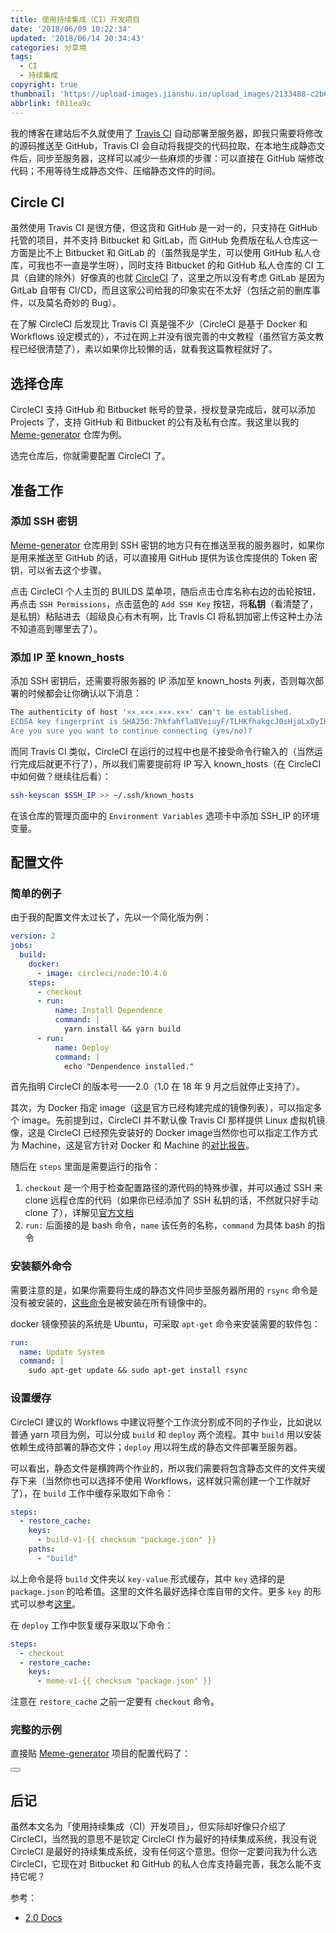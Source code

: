 ```yaml
---
title: 使用持续集成（CI）开发项目
date: '2018/06/09 10:22:34'
updated: '2018/06/14 20:34:43'
categories: 分享境
tags:
  - CI
  - 持续集成
copyright: true
thumbnail: 'https://upload-images.jianshu.io/upload_images/2133488-c2b6653730129e75.png'
abbrlink: f011ea9c
---
```


我的博客在建站后不久就使用了 [Travis CI](https://travis-ci.org/) 自动部署至服务器，即我只需要将修改的源码推送至 GitHub，Travis CI 会自动将我提交的代码拉取，在本地生成静态文件后，同步至服务器，这样可以减少一些麻烦的步骤：可以直接在 GitHub 端修改代码；不用等待生成静态文件、压缩静态文件的时间。

## Circle CI

虽然使用 Travis CI 是很方便，但这货和 GitHub 是一对一的，只支持在 GitHub 托管的项目，并不支持 Bitbucket 和 GitLab，而 GitHub 免费版在私人仓库这一方面是比不上 Bitbucket 和 GitLab 的（虽然我是学生，可以使用 GitHub 私人仓库，可我也不一直是学生呀），同时支持 Bitbucket 的和 GitHub 私人仓库的 CI 工具（自建的除外）好像真的也就 [CircleCI](https://circleci.com/) 了，这里之所以没有考虑 GitLab 是因为 GitLab 自带有 CI/CD，而且这家公司给我的印象实在不太好（包括之前的删库事件，以及莫名奇妙的 Bug）。

在了解 CircleCI 后发现比 Travis CI 真是强不少（CircleCI 是基于 Docker 和 Workflows 设定模式的），不过在网上并没有很完善的中文教程（虽然官方英文教程已经很清楚了），素以如果你比较懒的话，就看我这篇教程就好了。

## 选择仓库

CircleCI 支持 GitHub 和 Bitbucket 帐号的登录，授权登录完成后，就可以添加 Projects 了，支持 GitHub 和 Bitbucket 的公有及私有仓库。我这里以我的 [Meme-generator](https://github.com/WincerChan/Meme-generator) 仓库为例。

选完仓库后，你就需要配置 CircleCI 了。

## 准备工作

### 添加 SSH 密钥

[Meme-generator](https://github.com/WincerChan/Meme-generator) 仓库用到 SSH 密钥的地方只有在推送至我的服务器时，如果你是用来推送至 GitHub 的话，可以直接用 GitHub 提供为该仓库提供的 Token 密钥，可以省去这个步骤。

点击 CircleCI 个人主页的 BUILDS 菜单项，随后点击仓库名称右边的齿轮按钮，再点击 `SSH Permissions`，点击蓝色的 `Add SSH Key` 按钮，将**私钥**（看清楚了，是私钥）粘贴进去（超级良心有木有啊，比 Travis CI 将私钥加密上传这种土办法不知道高到哪里去了）。

### 添加 IP 至 known\_hosts

添加 SSH 密钥后，还需要将服务器的 IP 添加至 known_hosts 列表，否则每次部署的时候都会让你确认以下消息：

```bash
The authenticity of host '××.×××.×××.×××' can't be established.
ECDSA key fingerprint is SHA256:7hkfahfla8VeiuyF/TLHKfhakgcJ0sHjaLxDyIKlfhak9fuaofoa.
Are you sure you want to continue connecting (yes/no)?
```

而同 Travis CI 类似，CircleCI 在运行的过程中也是不接受命令行输入的（当然运行完成后就更不行了），所以我们需要提前将 IP 写入 known\_hosts（在 CircleCI 中如何做？继续往后看）：

```bash
ssh-keyscan $SSH_IP >> ~/.ssh/known_hosts
```

在该仓库的管理页面中的 `Environment Variables` 选项卡中添加 SSH_IP 的环境变量。

## 配置文件

### 简单的例子

由于我的配置文件太过长了，先以一个简化版为例：

```yaml
version: 2
jobs:
  build:
    docker:
      - image: circleci/node:10.4.0
    steps:
      - checkout
      - run:
          name: Install Dependence
          command: |
            yarn install && yarn build
      - run:
      	  name: Deploy
      	  command: |
      	    echo "Denpendence installed."
```

首先指明 CircleCI 的版本号——2.0（1.0 在 18 年 9 月之后就停止支持了）。

其次，为 Docker 指定 image（[这是](https://circleci.com/docs/2.0/circleci-images/)官方已经构建完成的镜像列表），可以指定多个 image。先前提到过，CircleCI 并不默认像 Travis CI 那样提供 Linux 虚拟机镜像，这是 CircleCI 已经预先安装好的 Docker image当然你也可以指定工作方式为 Machine，这是官方针对 Docker 和 Machine 的[对比报告](https://circleci.com/docs/2.0/executor-types/#overview)。

随后在 `steps` 里面是需要运行的指令：

1. `checkout` 是一个用于检查配置路径的源代码的特殊步骤，并可以通过 SSH 来 clone 远程仓库的代码（如果你已经添加了 SSH 私钥的话，不然就只好手动 clone 了），详解见[官方文档](https://circleci.com/docs/2.0/configuration-reference/#checkout)
2. `run:` 后面接的是 bash 命令，`name` 该任务的名称，`command` 为具体 bash 的指令

### 安装额外命令

需要注意的是，如果你需要将生成的静态文件同步至服务器所用的 `rsync` 命令是没有被安装的，[这些命令](https://circleci.com/docs/2.0/circleci-images/#pre-installed-tools)是被安装在所有镜像中的。

docker 镜像预装的系统是 Ubuntu，可采取 `apt-get` 命令来安装需要的软件包：

```yaml
run: 
  name: Update System
  command: |
    sudo apt-get update && sudo apt-get install rsync
```

### 设置缓存

CircleCI 建议的 Workflows 中建议将整个工作流分割成不同的子作业，比如说以普通 yarn 项目为例，可以分成 `build` 和 `deploy` 两个流程。其中 `build` 用以安装依赖生成待部署的静态文件；`deploy` 用以将生成的静态文件部署至服务器。

可以看出，静态文件是横跨两个作业的，所以我们需要将包含静态文件的文件夹缓存下来（当然你也可以选择不使用 Workflows，这样就只需创建一个工作就好了），在 `build` 工作中缓存采取如下命令：

```yaml
steps:
  - restore_cache:
    keys:
      - build-v1-{{ checksum "package.json" }}
    paths:
      - "build"
```

以上命令是将 `build` 文件夹以 `key-value` 形式缓存，其中 `key` 选择的是 `package.json` 的哈希值。这里的文件名最好选择仓库自带的文件。更多 `key` 的形式可以参考[这里](https://circleci.com/docs/2.0/caching/#using-keys-and-templates)。

在 `deploy` 工作中恢复缓存采取以下命令：

```yaml
steps:
  - checkout
  - restore_cache:
    keys:
      - meme-v1-{{ checksum "package.json" }}
```

注意在 `restore_cache` 之前一定要有 `checkout` 命令。

### 完整的示例

直接贴 [Meme-generator](https://github.com/WincerChan/Meme-generator) 项目的配置代码了：

<button class="load_gist" gist="04b5e1ee8a1fbc8bc2e078d2c354bd7b"></button>

## 后记

虽然本文名为「使用持续集成（CI）开发项目」，但实际却好像只介绍了 CircleCI，当然我的意思不是钦定 CircleCI 作为最好的持续集成系统，我没有说 CircleCI 是最好的持续集成系统，没有任何这个意思。但你一定要问我为什么选 CircleCI，它现在对 Bitbucket 和 GitHub 的私人仓库支持最完善，我怎么能不支持它呢？

参考：

- [2.0 Docs](https://circleci.com/docs/2.0/)